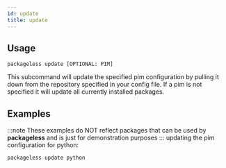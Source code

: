 ```yaml
---
id: update
title: update
---
```


## Usage
```
packageless update [OPTIONAL: PIM]
```

This subcommand will update the specified pim configuration by pulling it down from the repository specified in your config file. If a pim is not specified it will update all currently installed packages.

## Examples
:::note
These examples do NOT reflect packages that can be used by **packageless** and is just for demonstration purposes
:::
updating the pim configuration for python:
```
packageless update python
```